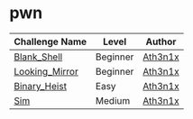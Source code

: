 # pwn

| Challenge Name           |  Level    | Author                                        	      | 
|--------------------------|-----------|------------------------------------------------------| 
| [Blank_Shell](Blank_Shell.md)| Beginner   | [Ath3n1x](https://twitter.com/Ath3n1x)       | 
| [Looking_Mirror](Looking_Mirror.md)| Beginner   | [Ath3n1x](https://twitter.com/Ath3n1x)   | 
| [Binary_Heist](Binary_Heist.md)   | Easy  | [Ath3n1x](https://twitter.com/Ath3n1x)             |
| [Sim]()   | Medium  |  [Ath3n1x](https://twitter.com/Ath3n1x)            |
